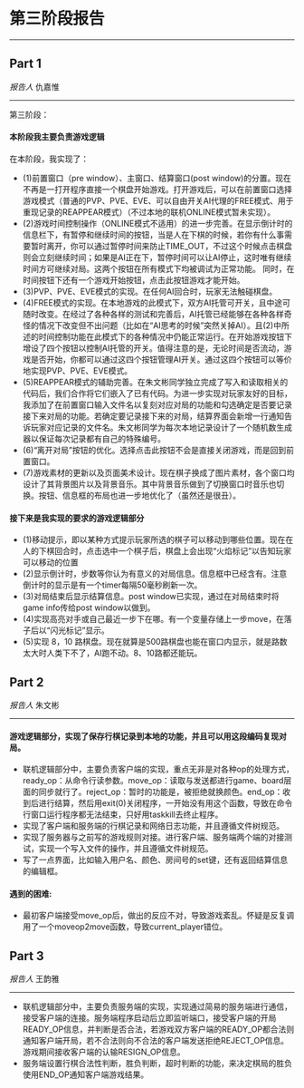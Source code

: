 # 第三阶段报告
***
## Part 1 
*报告人*  仇嘉惟
***
 第三阶段：
#### 本阶段我主要负责游戏逻辑
在本阶段，我实现了：
* (1)前置窗口（pre window）、主窗口、结算窗口(post window)的分置。现在不再是一打开程序直接一个棋盘开始游戏。打开游戏后，可以在前置窗口选择游戏模式（普通的PVP、PVE、EVE、可以自由开关AI代理的FREE模式、用于重现记录的REAPPEAR模式）（不过本地的联机ONLINE模式暂未实现）。
* (2)游戏时间控制操作（ONLINE模式不适用）的进一步完善。在显示倒计时的信息栏下，有暂停和继续时间的按钮，当是人在下棋的时候，若你有什么事需要暂时离开，你可以通过暂停时间来防止TIME_OUT，不过这个时候点击棋盘则会立刻继续时间；如果是AI正在下，暂停时间可以让AI停止，这时唯有继续时间方可继续对局。这两个按钮在所有模式下均被调试为正常功能。
同时，在时间按钮下还有一个游戏开始按钮，点击此按钮游戏才能开始。
* (3)PVP、PVE、EVE模式的实现。在任何AI回合时，玩家无法触碰棋盘。
* (4)FREE模式的实现。在本地游戏的此模式下，双方AI托管可开关，且中途可随时改变。在经过了各种各样的测试和完善后，AI托管已经能够在各种各样奇怪的情况下改变但不出问题（比如在“AI思考的时候”突然关掉AI）。且(2)中所述的时间控制功能在此模式下的各种情况中仍能正常运行。在开始游戏按钮下增设了四个按钮以控制AI托管的开关。值得注意的是，无论时间是否流动，游戏是否开始，你都可以通过这四个按钮管理AI开关。通过这四个按钮可以等价地实现PVP、PVE、EVE模式。
* (5)REAPPEAR模式的辅助完善。在朱文彬同学独立完成了写入和读取相关的代码后，我们合作将它们嵌入了已有代码。为进一步实现对玩家友好的目标，我添加了在前置窗口输入文件名以复刻对应对局的功能和勾选确定是否要记录接下来对局的功能。若确定要记录接下来的对局，结算界面会新增一行通知告诉玩家对应记录的文件名。朱文彬同学为每次本地记录设计了一个随机数生成器以保证每次记录都有自己的特殊编号。
* (6)“离开对局”按钮的优化。选择点击此按钮不会是直接关闭游戏，而是回到前置窗口。
* (7)游戏素材的更新以及页面美术设计。现在棋子换成了图片素材，各个窗口均设计了其背景图片以及背景音乐。其中背景音乐做到了切换窗口时音乐也切换。按钮、信息框的布局也进一步地优化了（虽然还是很丑）。
#### 接下来是我实现的要求的游戏逻辑部分
* (1)移动提示，即以某种方式提示玩家所选的棋子可以移动到哪些位置。现在在人的下棋回合时，点击选中一个棋子后，棋盘上会出现“火焰标记”以告知玩家可以移动的位置
* (2)显示倒计时，步数等你认为有意义的对局信息。信息框中已经含有。注意倒计时的显示是有一个timer每隔50毫秒刷新一次。
* (3)对局结束后显示结算信息。post window已实现，通过在对局结束时将game info传给post window以做到。
* (4)实现高亮对手或自己最近一步下在哪。有一个变量存储上一步move，在落子后以“闪光标记”显示。
* (5)实现 8，10 路棋盘。现在就算是500路棋盘也能在窗口内显示，就是路数太大时人类下不了，AI跑不动。8、10路都还能玩。


## Part 2 
*报告人*  朱文彬
***
#### 游戏逻辑部分，实现了保存行棋记录到本地的功能，并且可以用这段编码复现对局。
* 联机逻辑部分中，主要负责客户端的实现，重点无非是对各种op的处理方式，ready_op：从命令行读参数。move_op：读取与发送都进行game、board层面的同步就行了。reject_op：暂时的功能是，被拒绝就换颜色。end_op：收到后进行结算，然后用exit(0)关闭程序，一开始没有用这个函数，导致在命令行窗口运行程序都无法结束，只好用taskkill去终止程序。
* 实现了客户端和服务端的行棋记录和网络日志功能，并且遵循文件树规范。
* 实现了服务器与之前写的游戏规则对接。进行客户端、服务端两个端的对接测试，实现一个写入文件的操作，并且遵循文件树规范。
* 写了一点界面，比如输入用户名、颜色、房间号的set键，还有返回结算信息的编辑框。

#### 遇到的困难:
* 最初客户端接受move_op后，做出的反应不对，导致游戏紊乱。怀疑是反复调用了一个moveop2move函数，导致current_player错位。


## Part 3
*报告人*  王韵雅
***
* 联机逻辑部分中，主要负责服务端的实现，实现通过简易的服务端进行通信，接受客户端的连接。服务端程序启动后立即监听端口，接受客户端的开局READY_OP信息，并判断是否合法，若游戏双方客户端的READY_OP都合法则通知客户端开局，若不合法则向不合法的客户端发送拒绝REJECT_OP信息。游戏期间接收客户端的认输RESIGN_OP信息。
* 服务端设置行棋合法性判断，胜负判断，超时判断的功能，来决定棋局的胜负使用END_OP通知客户端游戏结果。